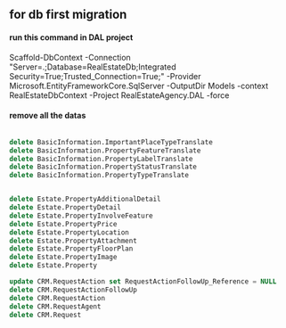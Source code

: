 ﻿## for db first migration 
#### run this command in DAL project
Scaffold-DbContext -Connection "Server=.;Database=RealEstateDb;Integrated Security=True;Trusted_Connection=True;" -Provider Microsoft.EntityFrameworkCore.SqlServer -OutputDir Models -context RealEstateDbContext -Project RealEstateAgency.DAL -force

#### remove all the datas
```sql

delete BasicInformation.ImportantPlaceTypeTranslate
delete BasicInformation.PropertyFeatureTranslate
delete BasicInformation.PropertyLabelTranslate
delete BasicInformation.PropertyStatusTranslate
delete BasicInformation.PropertyTypeTranslate


delete Estate.PropertyAdditionalDetail
delete Estate.PropertyDetail
delete Estate.PropertyInvolveFeature
delete Estate.PropertyPrice
delete Estate.PropertyLocation
delete Estate.PropertyAttachment
delete Estate.PropertyFloorPlan
delete Estate.PropertyImage
delete Estate.Property

update CRM.RequestAction set RequestActionFollowUp_Reference = NULL 
delete CRM.RequestActionFollowUp
delete CRM.RequestAction
delete CRM.RequestAgent
delete CRM.Request
```